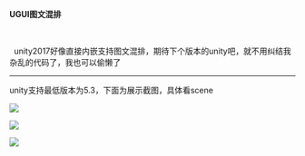 ﻿<p>
    <strong>UGUI图文混排</strong>
</p>
﻿<p>
    unity2017好像直接内嵌支持图文混排，期待下个版本的unity吧，就不用纠结我杂乱的代码了，我也可以偷懒了
</p>
<hr/>
<p>
    unity支持最低版本为5.3，下面为展示截图，具体看scene
</p>
<p>
    <img src="https://github.com/coding2233/TextInlineSprite/blob/master/ShotScreens/tw04_01.gif"/>
</p>
<p>
    <img src="https://github.com/coding2233/TextInlineSprite/blob/master/ShotScreens/tw04_02.gif"/>
</p>
<p>
    <img src="https://github.com/coding2233/TextInlineSprite/blob/master/ShotScreens/tw04_03.png"/>
</p>
